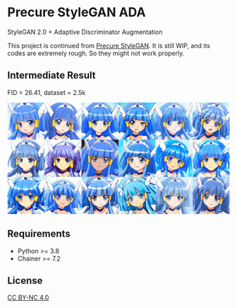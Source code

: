 # Precure StyleGAN ADA

StyleGAN 2.0 + Adaptive Discriminator Augmentation

This project is continued from [Precure StyleGAN](https://github.com/curegit/precure-stylegan).
It is still WIP, and its codes are extremely rough.
So they might not work properly.

## Intermediate Result

FID = 26.41, dataset = 2.5k

![](examples/beauty.png)

## Requirements

- Python >= 3.8
- Chainer >= 7.2

## License

[CC BY-NC 4.0](LICENSE)
